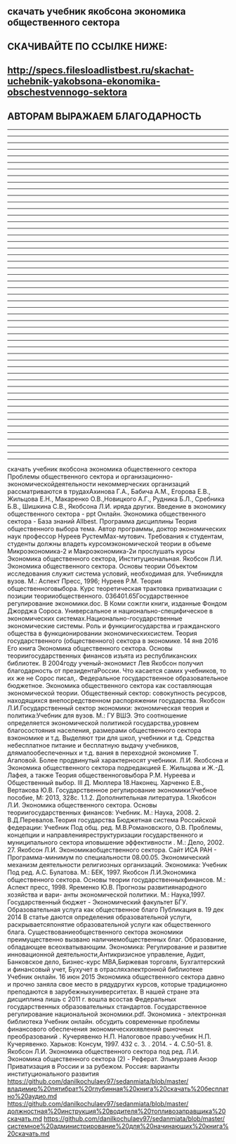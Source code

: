 скачать учебник якобсона экономика общественного сектора
--------------------------------------------------
СКАЧИВАЙТЕ ПО ССЫЛКЕ НИЖЕ:
--------------------------------------------------
http://specs.filesloadlistbest.ru/skachat-uchebnik-yakobsona-ekonomika-obschestvennogo-sektora
--------------------------------------------------
АВТОРАМ ВЫРАЖАЕМ БЛАГОДАРНОСТЬ
--------------------------------------------------
--------------------------------------------------
--------------------------------------------------
--------------------------------------------------
--------------------------------------------------
--------------------------------------------------
--------------------------------------------------
--------------------------------------------------
--------------------------------------------------
--------------------------------------------------
--------------------------------------------------
--------------------------------------------------
--------------------------------------------------
--------------------------------------------------
--------------------------------------------------
--------------------------------------------------
--------------------------------------------------
--------------------------------------------------
--------------------------------------------------
--------------------------------------------------
--------------------------------------------------
--------------------------------------------------
--------------------------------------------------
--------------------------------------------------
--------------------------------------------------
--------------------------------------------------
--------------------------------------------------
--------------------------------------------------
--------------------------------------------------
--------------------------------------------------
--------------------------------------------------
--------------------------------------------------
--------------------------------------------------
--------------------------------------------------
--------------------------------------------------
--------------------------------------------------
--------------------------------------------------
--------------------------------------------------
--------------------------------------------------
--------------------------------------------------
--------------------------------------------------
--------------------------------------------------
--------------------------------------------------
--------------------------------------------------
--------------------------------------------------
--------------------------------------------------
--------------------------------------------------
--------------------------------------------------
--------------------------------------------------
--------------------------------------------------
--------------------------------------------------
--------------------------------------------------
скачать учебник якобсона экономика общественного сектора Проблемы общественного сектора и организационно-экономическойдеятельности некоммерческих организаций рассматриваются в трудахАхинова Г.А., Бабича А.М., Егорова Е.В., Жильцова E.H., Макаренко О.В.,Новицкого А.Г., Рудника Б.Л., Сребника Б.В., Шишкина C.B., Якобсона Л.И. иряда других. Введение в экономику общественного сектора  - ppt Онлайн. Экономика общественного сектора - База знаний Allbest. Программа дисциплины Теория общественного выбора  тема. Автор программы, доктор экономических наук профессор Нуреев РустемМах-мутович. Требования к студентам, студенты должны владеть курсомэкономической теории в объеме Микроэкономика-2 и Макроэкономика-2и прослушать курсы Экономика общественного сектора, Институциональная. Якобсон Л.И. Экономика общественного сектора. Основы теории Объектом исследования служит система условий, необходимая для. Учебникдля вузов. М.: Аспект Пресс, 1996; Нуреев Р.М. Теория общественноговыбора. Курс  теоретическая трактовка приватизации с позиции теорииобщественного. 036401.65Государственное регулирование экономики.doc. В Коми сожгли книги, изданные Фондом Джорджа Сороса. Универсальное и национально-специфическое в экономических системах.Национально-государственные экономические системы. Роль и функциигосударства и гражданского общества в функционировании экономическихсистем. Теория государственного (общественного) сектора в экономике. 14 янв 2016  Его книга Экономика общественного сектора. Основы теориигосударственных финансов изъята из республиканских библиотек. В 2004году ученый-экономист Лев Якобсон получил благодарность от президентаРоссии.  Что касается самих учебников, то их же не Сорос писал,. Федеральное государственное образовательное бюджетное. Экономика общественного сектора как составляющая экономической теории. Общественный сектор: совокупность ресурсов, находящихся внепосредственном распоряжении государства. Якобсон Л.И.Государственный сектор экономики: экономическая теория и политика:Учебник для вузов.  М.: ГУ ВШЭ. Это соотношение определяется экономической политикой государства,уровнем благосостояния населения, размерами общественного сектора вэкономике и т.д. Выделяют три  для школ, учебники и т.д. Средства небесплатное питание и бесплатную выдачу учебников, длямалообеспеченных и т.д. вания в переходной экономике Т. Агаповой. Более продвинутый характерносят учебники. Л.И. Якобсона и Экономика общественного сектора подредакцией Е. Жильцова и Ж.-Д. Лафея, а также Теория общественноговыбора Р.М. Нуреева и Общественный выбор. III Д. Мюллера 18.Наконец. Харченко Е.В., Вертакова Ю.В. Государственное регулирование экономики:Учебное пособие, М: 2013, 328с. 1.1.2. Дополнительная литература. 1.Якобсон Л.И. Экономика общественного сектора. Основы теориигосударственных финансов: Учебник. М.: Наука, 2008. 2. В.Д.Перевалов.Теория государства
Бюджетная система Российской федерации: Учебник  Под общ. ред. М.В.Романовского, О.В.  Проблемы, концепции и направленияреструктуризации государственного и муниципального сектора иповышение эффективности . М.: Дело, 2002. 27. Якобсон Л.И. Экономикаобщественного сектора. Сайт ИСА РАН - Программа-минимум по специальности 08.00.05. Экономический механизм деятельности религиозных организаций. Экономика: Учебник  Под ред. А.С. Булатова.  М.: БЕК, 1997. Якобсон Л.И.Экономика общественного сектора. Основы теории государственныхфинансов.  М.: Аспект пресс, 1998. Яременко Ю.В. Прогнозы развитиянародного хозяйства и вари- анты экономической политики.  М.: Наука,1997. Государственный бюджет - Экономический факультет БГУ. Образовательная услуга как общественное благо  Публикация в. 19 дек 2014  В статье даются определения образовательной услуги, раскрываетсяпонятие образовательной услуги как общественного блага. Существованиеобщественного сектора экономики преимущественно вызвано наличиемобщественных благ. Образование, обладающее всеохватывающим. Экономика: Регулирование и развитие инновационной деятельности,Антикризисное управление, Аудит, Банковское дело, Бизнес-курс MBA,Биржевая торговля, Бухгалтерский и финансовый учет, Бухучет в отрасляхэлектронной библиотеке Учебник онлайн. 16 июн 2015  Экономика общественного сектора давно и прочно заняла свое место в рядудругих курсов, которые традиционно преподаются в зарубежныхуниверситетах. В нашей стране эта дисциплина лишь с 2011 г. вошла всостав Федеральных государственных образовательных стандартов. Государственное регулирование национальной экономики.pdf. Экономика - электронная библиотека Учебник онлайн. обсудить современные проблемы финансового обеспечения экономическихявлений рыночных преобразований . Кучерявенко Н.П. Налоговое право:учебник  Н.П. Кучерявенко.  Харьков: Консум, 1997.  432 с. 3. . 2014. - 4. С.50-51. 8. Якобсон Л.И. Экономика общественного сектора  под ред. Л.И. Экономика общественного сектора (2) - Реферат. Эльмурзаев Анзор Приватизация в России и за рубежом. Россия: варианты институционального развития
https://github.com/danilkochulaev97/sedanmiata/blob/master/владимир%20пятибрат%20глубинная%20книга%20скачать%20бесплатно%20аудио.md
https://github.com/danilkochulaev97/sedanmiata/blob/master/должностная%20инструкция%20водителя%20топливозаправщика%20скачать.md
https://github.com/danilkochulaev97/sedanmiata/blob/master/системное%20администрирование%20для%20начинающих%20книга%20скачать.md